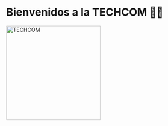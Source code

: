 <h1><b>Bienvenidos a la TECHCOM 🧑‍💻</b></h1>
 <img src="https://github.com/user-attachments/assets/0f46b5a5-010d-40fb-8b48-7ac536d0850d" alt="TECHCOM" width="250" height="250">
